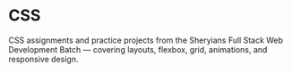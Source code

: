 # CSS
CSS assignments and practice projects from the Sheryians Full Stack Web Development Batch — covering layouts, flexbox, grid, animations, and responsive design.
